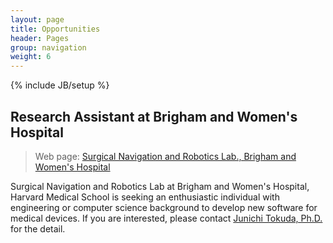 ```yaml
---
layout: page
title: Opportunities
header: Pages
group: navigation
weight: 6
---
```

{% include JB/setup %}

## Research Assistant at Brigham and Women's Hospital
> Web page: [Surgical Navigation and Robotics Lab., Brigham and Women's Hospital](http://snr.spl.harvard.edu/pages/Opportunities)

Surgical Navigation and Robotics Lab at Brigham and Women's Hospital, Harvard Medical School
is seeking an enthusiastic individual with engineering or computer science background to develop
new software for medical devices. If you are interested, please contact [Junichi Tokuda, Ph.D.](https://www.spl.harvard.edu/pages/People/tokuda)
for the detail.




